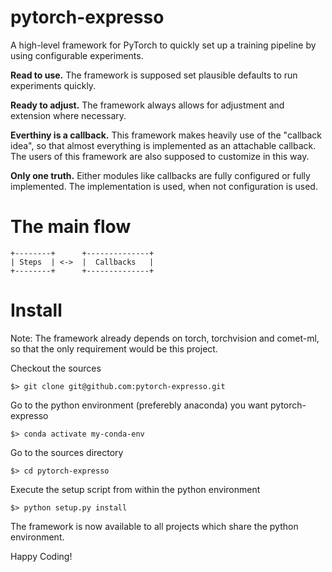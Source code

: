 # pytorch-expresso

A high-level framework for PyTorch to quickly set up a training pipeline by using configurable experiments.

**Read to use.** The framework is supposed set plausible defaults to run experiments quickly.

**Ready to adjust.** The framework always allows for adjustment and extension where necessary.

**Everthiny is a callback.** This framework makes heavily use of the "callback idea", so that almost everything is
implemented as an attachable callback. The users of this framework are also supposed to customize in this way.

**Only one truth.** Either modules like callbacks are fully configured or fully implemented. The implementation is used,
when not configuration is used.

# The main flow
    
    +--------+      +--------------+
    | Steps  | <->  |  Callbacks   |
    +--------+      +--------------+

# Install

Note: The framework already depends on torch, torchvision and comet-ml, so that the only requirement would be this
project.

Checkout the sources

`$> git clone git@github.com:pytorch-expresso.git`

Go to the python environment (preferebly anaconda) you want pytorch-expresso

`$> conda activate my-conda-env`

Go to the sources directory

`$> cd pytorch-expresso`

Execute the setup script from within the python environment

`$> python setup.py install`

The framework is now available to all projects which share the python environment.

Happy Coding!